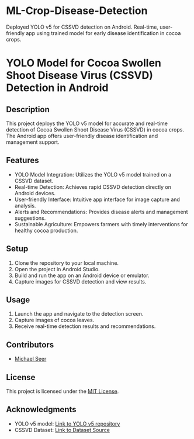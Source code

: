 # ML-Crop-Disease-Detection
 Deployed YOLO v5 for CSSVD detection on Android. Real-time, user-friendly app using trained model for early disease identification in cocoa crops.
# YOLO Model for Cocoa Swollen Shoot Disease Virus (CSSVD) Detection in Android


## Description

This project deploys the YOLO v5 model for accurate and real-time detection of Cocoa Swollen Shoot Disease Virus (CSSVD) in cocoa crops. The Android app offers user-friendly disease identification and management support.

## Features

- YOLO Model Integration: Utilizes the YOLO v5 model trained on a CSSVD dataset.
- Real-time Detection: Achieves rapid CSSVD detection directly on Android devices.
- User-friendly Interface: Intuitive app interface for image capture and analysis.
- Alerts and Recommendations: Provides disease alerts and management suggestions.
- Sustainable Agriculture: Empowers farmers with timely interventions for healthy cocoa production.

## Setup

1. Clone the repository to your local machine.
2. Open the project in Android Studio.
3. Build and run the app on an Android device or emulator.
4. Capture images for CSSVD detection and view results.

## Usage

1. Launch the app and navigate to the detection screen.
2. Capture images of cocoa leaves.
3. Receive real-time detection results and recommendations.

## Contributors

- [Michael Seer](https://github.com/MikeSeer)

## License

This project is licensed under the [MIT License](LICENSE).

## Acknowledgments

- YOLO v5 model: [Link to YOLO v5 repository](https://github.com/ultralytics/yolov5)
- CSSVD Dataset: [Link to Dataset Source](https://example.com/dataset)


